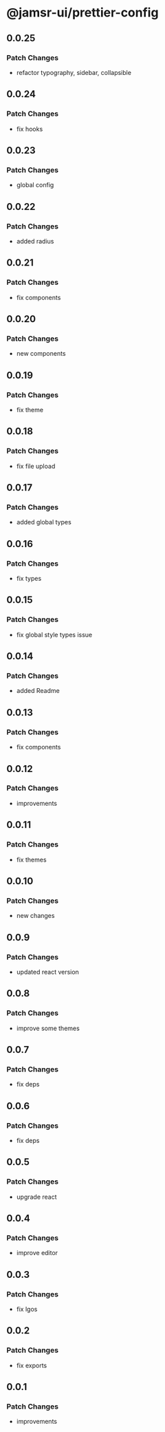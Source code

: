 # @jamsr-ui/prettier-config

## 0.0.25

### Patch Changes

- refactor typography, sidebar, collapsible

## 0.0.24

### Patch Changes

- fix hooks

## 0.0.23

### Patch Changes

- global config

## 0.0.22

### Patch Changes

- added radius

## 0.0.21

### Patch Changes

- fix components

## 0.0.20

### Patch Changes

- new components

## 0.0.19

### Patch Changes

- fix theme

## 0.0.18

### Patch Changes

- fix file upload

## 0.0.17

### Patch Changes

- added global types

## 0.0.16

### Patch Changes

- fix types

## 0.0.15

### Patch Changes

- fix global style types issue

## 0.0.14

### Patch Changes

- added Readme

## 0.0.13

### Patch Changes

- fix components

## 0.0.12

### Patch Changes

- improvements

## 0.0.11

### Patch Changes

- fix themes

## 0.0.10

### Patch Changes

- new changes

## 0.0.9

### Patch Changes

- updated react version

## 0.0.8

### Patch Changes

- improve some themes

## 0.0.7

### Patch Changes

- fix deps

## 0.0.6

### Patch Changes

- fix deps

## 0.0.5

### Patch Changes

- upgrade react

## 0.0.4

### Patch Changes

- improve editor

## 0.0.3

### Patch Changes

- fix lgos

## 0.0.2

### Patch Changes

- fix exports

## 0.0.1

### Patch Changes

- improvements
